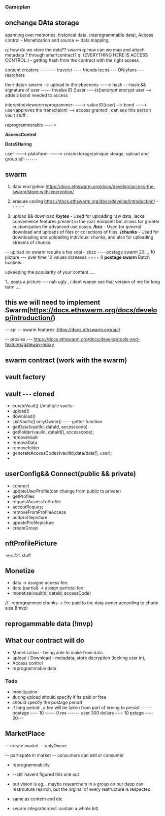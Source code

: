 ### Gameplan

## onchange DAta storage

spanning over memories, historical data, (reprogrammable data),
Access control - Monetization and source <- data mapping.

q: how do we store the data?? swarm
q: how can we map and attach metadata ? through smartcontract?
q:
(EVERYTHING HERE IS ACCESS CONTROL.) - getting hash from the contract with the right access.

content creators -------- traveler ---- friends teens --- ONlyfans --- rearchers

their data> swarm --> upload to the ebbeeees ---> hash ---hash && signature of user ----- thvalue ID ()user ----(s()encrypt encrypt
user --> adds a bond needed to access

interestedviewerorreprogrammer----> value ID(user) --> bond ---> user(approves the transctaion) --> access granted , can see this person vault stuff .

reprogrammerable ---- >

**AccessControl**

**DataSHaring**

user ---> platoform ----> createstorage(uinique stoage, upload and group a)ll ------

## swarm

1. data encryption
   https://docs.ethswarm.org/docs/develop/access-the-swarm/store-with-encryption/

2. erasure coding
   https://docs.ethswarm.org/docs/develop/introduction/ - - - - -

3. upload && download
   **/bytes** - Used for uploading raw data, lacks convenience features present in the /bzz endpoint but allows for greater customization for advanced use cases.
   **/bzz** - Used for general download and uploads of files or collections of files.
   **/chunks** - Used for downloading and uploading individual chunks, and also for uploading streams of chunks.

-- upload on swarm require a fee
sdai - sbzz ---- postage swarm 20.... 10 picture --- over time 10 values dcreseas ==== 0
**postage swarm**
Batch buckets

upkeeping the popularity of your content......

1...posts a picture --- nah ugly , i dont wanan see that version of me for long term ....

## this we will need to implement Swarm(https://docs.ethswarm.org/docs/develop/introduction/)

-- api -- swarm features .https://docs.ethswarm.org/api/

-- proxies --- https://docs.ethswarm.org/docs/develop/tools-and-features/gateway-proxy

## swarm contract (work with the swarm)

## vault factory

## vault --- cloned

- createVault() //multiple vaults
- upload()
- download()
- ListVaults() onlyOwner() ---- getter function
- getData(vaultId, dataId, accesscode)
- getFolder(vaulId, dataId[], accesscode);
- removeVault
- removeData
- removefolder
- generateAccessCodes(vaultId,data/data[], user);
-

## userConfig&& Connect(public && private)

- connect
- updateUserProfile(can change from public to private)
- getProfiles
- requestAccessToProfile
- acceptRequest
- removeFromProfileAccess
- addprofilepicture
- updateProfilepicture
- createGroup

## nftProfilePicture

-erc721 stuff

## Monetize

- data -> assigne access fee.
- data (partial) -> assign particial fee.
- monetize(vaultId, dataId, accessCode)

//- reprogrammed chunks -> fee paid to the data owner according to chunk size.(!mvp)

## reprogammable data (!mvp)

## What our contract will do

- Monetization - being able to make from data.
- upload / Download - metadata, store decryption (locking user in),
- Access control
- reprogrammable data.

### Todo

- monitization
- during upload should specify if its paid or free
- should specify the postage period
- if long period , a fee will be taken from part of erning to presist
  ------ postage ---- 10 ----- 0 res
  ------ user 300 dollars ---- 10 pstage ---- 20---

## MarketPlace

-- create market -- onlyOwner

-- partispate in market -- consumers can
sell or consumer

- reprogrammability
- --still havent figured this one out
- but vision is eg... maybe researchers in a group on our dapp can restrcuture rearrch, but the orginal of every restructure is respected.

- same as content and etc
- swarm integration(will contain a whole lot)
